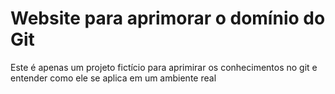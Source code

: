# Website para aprimorar o domínio do Git

Este é apenas um projeto fictício para aprimirar os conhecimentos no git e entender como ele se aplica em um ambiente real
